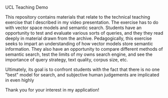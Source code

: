 UCL Teaching Demo

This repository contains materials that relate to the technical teaching exercise that I described in my video presentation. The exercise has to do with vector space models and semantic search. Students have an opportunity to test and evaluate various sorts of queries, and they they read deeply in material drawn from the archive. Pedagogically, this exercise seeks to impart an understanding of how vector models store semantic information. They also have an opportunity to compare different methods of semantic search, test the limits of my owns search engine, and see the importance of query strategy, text quality, corpus size, etc.  

Ultimately, its goal is to confront students with the fact that there is no one "best" model for search, and subjective human judgements are implicated in even highly 

Thank you for your interest in my application!
